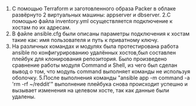 1. С помощью Terraform и заготовленного образа Packer в облаке развёрнуто 2 виртуальных машины: appserver и dbserver.
2.С помощью файла inventory.yml  осуществляется подключение к хостам по их адресам.
3. В файле ansible.cfg были описаны параметры подключения к хостам такие как: имя пользователя и путь к приватному ключу.
4. На различных командах и модулях была протестирована работа ansible по конфигурированию удалённых хостов,был составлен плейбук для клонирования репозитория. Было произведено сравнение работы модуля Command и Shell, из чего был сделан вывод о том, что модуль command выполняет команды не используя оболочку.
5.После выполнения команды "ansible app -m command -a 'rm -rf ~/reddit'" выполнение плейбука снова происходит успешно и вызывает изменения на целевом хосте, так как данные были удалены.
